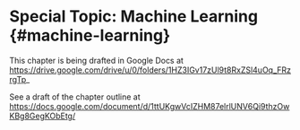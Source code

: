 Special Topic: Machine Learning {#machine-learning}
==========================

This chapter is being drafted in Google Docs at
https://drive.google.com/drive/u/0/folders/1HZ3IGv17zUl9t8RxZSl4uOq_FRzrgTp_

See a draft of the chapter outline at
https://docs.google.com/document/d/1ttUKgwVcIZHM87elrlUNV6Qi9thzOwKBg8GegKObEtg/
